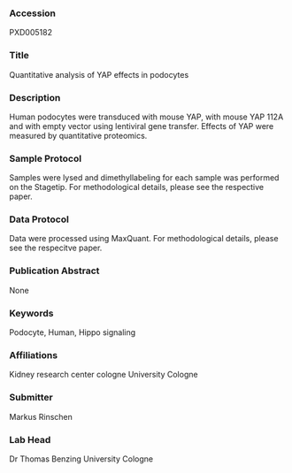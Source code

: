 ### Accession
PXD005182

### Title
Quantitative analysis of YAP effects in podocytes

### Description
Human podocytes were transduced with mouse YAP, with mouse YAP 112A and with empty vector using lentiviral gene transfer. Effects of YAP were measured by quantitative proteomics.

### Sample Protocol
Samples were lysed and dimethyllabeling for each sample was performed on the Stagetip. For methodological details, please see the respective paper.

### Data Protocol
Data were processed using MaxQuant. For methodological details, please see the respecitve paper.

### Publication Abstract
None

### Keywords
Podocyte, Human, Hippo signaling

### Affiliations
Kidney research center cologne
University Cologne

### Submitter
Markus Rinschen

### Lab Head
Dr Thomas Benzing
University Cologne


